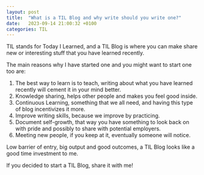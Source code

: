 ```yaml
---
layout: post
title:  "What is a TIL Blog and why write should you write one?"
date:   2023-09-14 21:00:32 +0100
categories: TIL
---
```

TIL stands for Today I Learned, and a TIL Blog is where you can make share new or interesting stuff that you have learned recently.

The main reasons why I have started one and you might want to start one too are:

1. The best way to learn is to teach, writing about what you have learned recently will cement it in your mind better.
2. Knowledge sharing, helps other people and makes you feel good inside.
3. Continuous Learning, something that we all need, and having this type of blog incentivizes it more.
4. Improve writing skills, because we improve by practicing.
5. Document self-growth, that way you have something to look back on with pride and possibly to share with potential employers.
6. Meeting new people, if you keep at it, eventually someone will notice.

Low barrier of entry, big output and good outcomes, a TIL Blog looks like a good time investment to me. 

If you decided to start a TIL Blog, share it with me!
